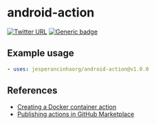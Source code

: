 # android-action

[![Twitter URL](https://img.shields.io/twitter/url?logoColor=blue&style=social&url=https%3A%2F%2Fimg.shields.io%2Ftwitter%2Furl%3Fstyle%3Dsocial)](https://twitter.com/intent/tweet?text=%20Checkout%20this%20%40github%20repo%20by%20%40joaofse%20%F0%9F%91%A8%F0%9F%8F%BD%E2%80%8D%F0%9F%92%BB%3A%20https%3A//github.com/JEsperancinhaOrg/android-action)
[![Generic badge](https://img.shields.io/static/v1.svg?label=GitHub&message=omni-coveragereporter-maven-plugin&color=informational)](https://github.com/JEsperancinhaOrg/android-action)

## Example usage

```yml
- uses: jesperancinhaorg/android-action@v1.0.0
```

## References

- [Creating a Docker container action](https://docs.github.com/en/actions/creating-actions/creating-a-docker-container-action)
- [Publishing actions in GitHub Marketplace](https://docs.github.com/en/actions/creating-actions/publishing-actions-in-github-marketplace#publishing-an-action)
